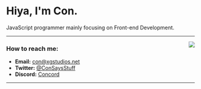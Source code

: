 # Hiya, I'm Con. <img src="https://komarev.com/ghpvc/?username=ConCodesStuff" alt="" />


JavaScript programmer mainly focusing on Front-end Development.

---
<a href="https://discord.com/users/576665068763086848">
  <img src="https://lanyard-profile-readme.vercel.app/api/576665068763086848?hideTimestamp=true&idleMessage=Not%20really%20%20doing%20anything%20right%20now..." align="right" />
</a>

### How to reach me:
- **Email:** con@xgstudios.net
- **Twitter:** [@ConSaysStuff](https://twitter.com/ConSaysStuff)
- **Discord:** [Concord](https://dsc.gg/concord)

---
